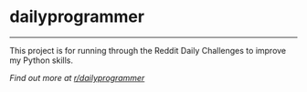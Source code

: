 # dailyprogrammer

***

This project is for running through the Reddit Daily Challenges to improve my Python skills.

_Find out more at [r/dailyprogrammer](https://https://www.reddit.com/r/dailyprogrammer/)_
